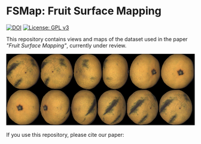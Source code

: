 # FSMap: Fruit Surface Mapping

[![DOI](https://zenodo.org/badge/386282468.svg)](https://zenodo.org/badge/latestdoi/386282468)
[![License: GPL v3](https://img.shields.io/badge/License-GPLv3-blue.svg)](https://www.gnu.org/licenses/gpl-3.0)

This repository contains views and maps of the dataset used in the paper _"Fruit Surface Mapping"_, currently under review.

![](obj0022.png)

If you use this repository, please cite our paper:
